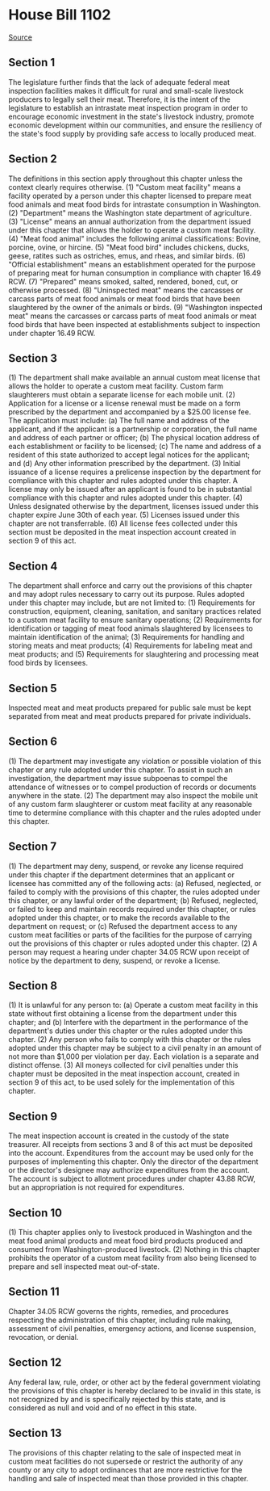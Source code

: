 # House Bill 1102

[Source](http://lawfilesext.leg.wa.gov/biennium/2021-22/Xml/Bills/House%20Bills/1102.xml)
## Section 1
The legislature further finds that the lack of adequate federal meat inspection facilities makes it difficult for rural and small-scale livestock producers to legally sell their meat.
Therefore, it is the intent of the legislature to establish an intrastate meat inspection program in order to encourage economic investment in the state's livestock industry, promote economic development within our communities, and ensure the resiliency of the state's food supply by providing safe access to locally produced meat.

## Section 2
The definitions in this section apply throughout this chapter unless the context clearly requires otherwise.
(1) "Custom meat facility" means a facility operated by a person under this chapter licensed to prepare meat food animals and meat food birds for intrastate consumption in Washington.
(2) "Department" means the Washington state department of agriculture.
(3) "License" means an annual authorization from the department issued under this chapter that allows the holder to operate a custom meat facility.
(4) "Meat food animal" includes the following animal classifications: Bovine, porcine, ovine, or hircine.
(5) "Meat food bird" includes chickens, ducks, geese, ratites such as ostriches, emus, and rheas, and similar birds.
(6) "Official establishment" means an establishment operated for the purpose of preparing meat for human consumption in compliance with chapter 16.49 RCW.
(7) "Prepared" means smoked, salted, rendered, boned, cut, or otherwise processed.
(8) "Uninspected meat" means the carcasses or carcass parts of meat food animals or meat food birds that have been slaughtered by the owner of the animals or birds.
(9) "Washington inspected meat" means the carcasses or carcass parts of meat food animals or meat food birds that have been inspected at establishments subject to inspection under chapter 16.49 RCW.

## Section 3
(1) The department shall make available an annual custom meat license that allows the holder to operate a custom meat facility. Custom farm slaughterers must obtain a separate license for each mobile unit.
(2) Application for a license or a license renewal must be made on a form prescribed by the department and accompanied by a $25.00 license fee. The application must include:
(a) The full name and address of the applicant, and if the applicant is a partnership or corporation, the full name and address of each partner or officer;
(b) The physical location address of each establishment or facility to be licensed;
(c) The name and address of a resident of this state authorized to accept legal notices for the applicant; and
(d) Any other information prescribed by the department.
(3) Initial issuance of a license requires a prelicense inspection by the department for compliance with this chapter and rules adopted under this chapter. A license may only be issued after an applicant is found to be in substantial compliance with this chapter and rules adopted under this chapter.
(4) Unless designated otherwise by the department, licenses issued under this chapter expire June 30th of each year.
(5) Licenses issued under this chapter are not transferrable.
(6) All license fees collected under this section must be deposited in the meat inspection account created in section 9 of this act.

## Section 4
The department shall enforce and carry out the provisions of this chapter and may adopt rules necessary to carry out its purpose. Rules adopted under this chapter may include, but are not limited to:
(1) Requirements for construction, equipment, cleaning, sanitation, and sanitary practices related to a custom meat facility to ensure sanitary operations;
(2) Requirements for identification or tagging of meat food animals slaughtered by licensees to maintain identification of the animal;
(3) Requirements for handling and storing meats and meat products;
(4) Requirements for labeling meat and meat products; and
(5) Requirements for slaughtering and processing meat food birds by licensees.

## Section 5
Inspected meat and meat products prepared for public sale must be kept separated from meat and meat products prepared for private individuals.

## Section 6
(1) The department may investigate any violation or possible violation of this chapter or any rule adopted under this chapter. To assist in such an investigation, the department may issue subpoenas to compel the attendance of witnesses or to compel production of records or documents anywhere in the state.
(2) The department may also inspect the mobile unit of any custom farm slaughterer or custom meat facility at any reasonable time to determine compliance with this chapter and the rules adopted under this chapter.

## Section 7
(1) The department may deny, suspend, or revoke any license required under this chapter if the department determines that an applicant or licensee has committed any of the following acts:
(a) Refused, neglected, or failed to comply with the provisions of this chapter, the rules adopted under this chapter, or any lawful order of the department;
(b) Refused, neglected, or failed to keep and maintain records required under this chapter, or rules adopted under this chapter, or to make the records available to the department on request; or
(c) Refused the department access to any custom meat facilities or parts of the facilities for the purpose of carrying out the provisions of this chapter or rules adopted under this chapter.
(2) A person may request a hearing under chapter 34.05 RCW upon receipt of notice by the department to deny, suspend, or revoke a license.

## Section 8
(1) It is unlawful for any person to:
(a) Operate a custom meat facility in this state without first obtaining a license from the department under this chapter; and
(b) Interfere with the department in the performance of the department's duties under this chapter or the rules adopted under this chapter.
(2) Any person who fails to comply with this chapter or the rules adopted under this chapter may be subject to a civil penalty in an amount of not more than $1,000 per violation per day. Each violation is a separate and distinct offense.
(3) All moneys collected for civil penalties under this chapter must be deposited in the meat inspection account, created in section 9 of this act, to be used solely for the implementation of this chapter.

## Section 9
The meat inspection account is created in the custody of the state treasurer. All receipts from sections 3 and 8 of this act must be deposited into the account. Expenditures from the account may be used only for the purposes of implementing this chapter. Only the director of the department or the director's designee may authorize expenditures from the account. The account is subject to allotment procedures under chapter 43.88 RCW, but an appropriation is not required for expenditures.

## Section 10
(1) This chapter applies only to livestock produced in Washington and the meat food animal products and meat food bird products produced and consumed from Washington-produced livestock.
(2) Nothing in this chapter prohibits the operator of a custom meat facility from also being licensed to prepare and sell inspected meat out-of-state.

## Section 11
Chapter 34.05 RCW governs the rights, remedies, and procedures respecting the administration of this chapter, including rule making, assessment of civil penalties, emergency actions, and license suspension, revocation, or denial.

## Section 12
Any federal law, rule, order, or other act by the federal government violating the provisions of this chapter is hereby declared to be invalid in this state, is not recognized by and is specifically rejected by this state, and is considered as null and void and of no effect in this state.

## Section 13
The provisions of this chapter relating to the sale of inspected meat in custom meat facilities do not supersede or restrict the authority of any county or any city to adopt ordinances that are more restrictive for the handling and sale of inspected meat than those provided in this chapter.
